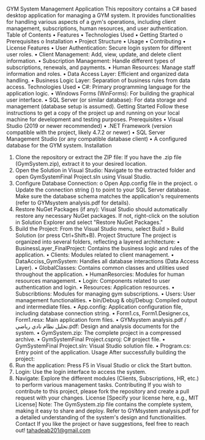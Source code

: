 GYM System Management Application
This repository contains a C# based desktop application for managing a GYM system. It provides functionalities for handling various aspects of a gym's operations, including client management, subscriptions, human resources, and user authentication.
Table of Contents
•	Features
•	Technologies Used
•	Getting Started
o	Prerequisites
o	Installation
•	Project Structure
•	Usage
•	Contributing
•	License
Features
•	User Authentication: Secure login system for different user roles.
•	Client Management: Add, view, update, and delete client information.
•	Subscription Management: Handle different types of subscriptions, renewals, and payments.
•	Human Resources: Manage staff information and roles.
•	Data Access Layer: Efficient and organized data handling.
•	Business Logic Layer: Separation of business rules from data access.
Technologies Used
•	C#: Primary programming language for the application logic.
•	Windows Forms (WinForms): For building the graphical user interface.
•	SQL Server (or similar database): For data storage and management (database setup is assumed).
Getting Started
Follow these instructions to get a copy of the project up and running on your local machine for development and testing purposes.
Prerequisites
•	Visual Studio (2019 or newer recommended)
•	.NET Framework (version compatible with the project, likely 4.7.2 or newer)
•	SQL Server Management Studio (or any compatible database client)
•	A configured database for the GYM system.
Installation
1.	Clone the repository or extract the ZIP file: If you have the .zip file (GymSystem.zip), extract it to your desired location.
2.	Open the Solution in Visual Studio: Navigate to the extracted folder and open GymSystemFinal Project.sln using Visual Studio.
3.	Configure Database Connection:
o	Open App.config file in the project.
o	Update the connection string (<connectionStrings>) to point to your SQL Server database. Make sure the database schema matches the application's requirements (refer to GYMsystem analysis.pdf for details).
4.	Restore NuGet Packages (if any): Visual Studio should automatically restore any necessary NuGet packages. If not, right-click on the solution in Solution Explorer and select "Restore NuGet Packages."
5.	Build the Project: From the Visual Studio menu, select Build > Build Solution (or press Ctrl+Shift+B).
Project Structure
The project is organized into several folders, reflecting a layered architecture:
•	BusinessLayer_FinalProject: Contains the business logic and rules of the application.
•	Clients: Modules related to client management.
•	DataAcciss_GymSystem: Handles all database interactions (Data Access Layer).
•	GlobalClasses: Contains common classes and utilities used throughout the application.
•	HumanResorcies: Modules for human resources management.
•	Login: Components related to user authentication and login.
•	Resources: Application resources.
•	Subscribtions: Modules for managing gym subscriptions.
•	Users: User management functionalities.
•	bin/Debug & obj/Debug: Compiled output and intermediate files.
•	App.config: Application configuration file, including database connection string.
•	Form1.cs, Form1.Designer.cs, Form1.resx: Main application form files.
•	GYMsystem analysis.pdf / تحليل نظام نادي رياضي.pdf: Design and analysis documents for the system.
•	GymSystem.zip: The complete project in a compressed archive.
•	GymSystemFinal Project.csproj: C# project file.
•	GymSystemFinal Project.sln: Visual Studio solution file.
•	Program.cs: Entry point of the application.
Usage
After successfully building the project:
1.	Run the application: Press F5 in Visual Studio or click the Start button.
2.	Login: Use the login interface to access the system.
3.	Navigate: Explore the different modules (Clients, Subscriptions, HR, etc.) to perform various management tasks.
Contributing
If you wish to contribute to this project, please fork the repository and create a pull request with your changes.
License
[Specify your license here, e.g., MIT License]
Note: The GymSystem.zip file contains the complete system, making it easy to share and deploy. Refer to GYMsystem analysis.pdf for a detailed understanding of the system's design and functionalities.
Contact
If you like the project or have suggestions, feel free to reach out! 
tahadeab201@gmail.com


